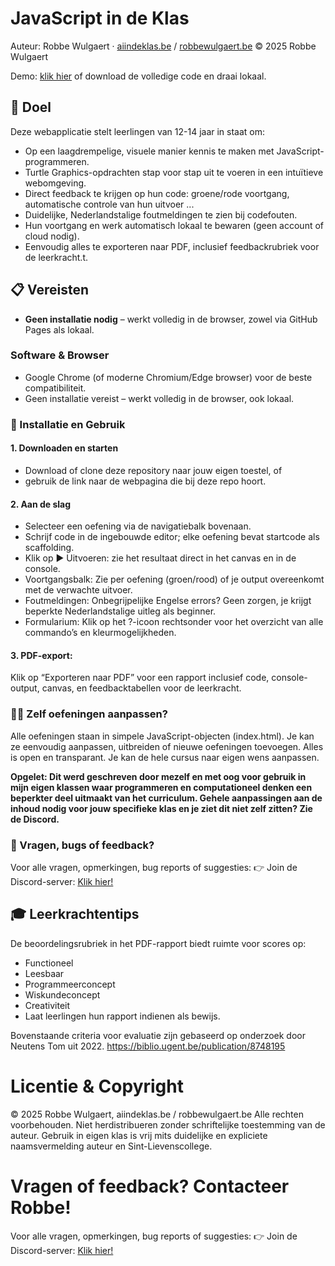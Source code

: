 # JavaScript in de Klas

Auteur: Robbe Wulgaert · [aiindeklas.be](www.aiindeklas.be) / [robbewulgaert.be](www.robbewulgaert.be)
© 2025 Robbe Wulgaert

Demo: [klik hier](https://robbew.github.io/jsindeklas/) of download de volledige code en draai lokaal. 

## 🎯 Doel

Deze webapplicatie stelt leerlingen van 12-14 jaar in staat om:

* Op een laagdrempelige, visuele manier kennis te maken met JavaScript-programmeren.
* Turtle Graphics-opdrachten stap voor stap uit te voeren in een intuïtieve webomgeving.
* Direct feedback te krijgen op hun code: groene/rode voortgang, automatische controle van hun uitvoer ... 
* Duidelijke, Nederlandstalige foutmeldingen te zien bij codefouten.
* Hun voortgang en werk automatisch lokaal te bewaren (geen account of cloud nodig).
* Eenvoudig alles te exporteren naar PDF, inclusief feedbackrubriek voor de leerkracht.t.

## 📋 Vereisten
* **Geen installatie nodig** – werkt volledig in de browser, zowel via GitHub Pages als lokaal.


### Software & Browser
* Google Chrome (of moderne Chromium/Edge browser) voor de beste compatibiliteit.
* Geen installatie vereist – werkt volledig in de browser, ook lokaal.

### 🚀 Installatie en Gebruik

#### 1. Downloaden en starten
* Download of clone deze repository naar jouw eigen toestel, of
* gebruik de link naar de webpagina die bij deze repo hoort. 

#### 2. Aan de slag
* Selecteer een oefening via de navigatiebalk bovenaan.
* Schrijf code in de ingebouwde editor; elke oefening bevat startcode als scaffolding.
* Klik op ▶️ Uitvoeren: zie het resultaat direct in het canvas en in de console.
* Voortgangsbalk: Zie per oefening (groen/rood) of je output overeenkomt met de verwachte uitvoer.
* Foutmeldingen: Onbegrijpelijke Engelse errors? Geen zorgen, je krijgt beperkte Nederlandstalige uitleg als beginner. 
* Formularium: Klik op het ?-icoon rechtsonder voor het overzicht van alle commando’s en kleurmogelijkheden.

#### 3. PDF-export:
Klik op “Exporteren naar PDF” voor een rapport inclusief code, console-output, canvas, en feedbacktabellen voor de leerkracht.

### 🧑‍💻 Zelf oefeningen aanpassen?
Alle oefeningen staan in simpele JavaScript-objecten (index.html). Je kan ze eenvoudig aanpassen, uitbreiden of nieuwe oefeningen toevoegen. 
Alles is open en transparant. Je kan de hele cursus naar eigen wens aanpassen. 

**Opgelet: Dit werd geschreven door mezelf en met oog voor gebruik in mijn eigen klassen waar programmeren en computationeel denken een beperkter deel uitmaakt van het curriculum. 
Gehele aanpassingen aan de inhoud nodig voor jouw specifieke klas en je ziet dit niet zelf zitten? Zie de Discord.** 

### 💬 Vragen, bugs of feedback?
Voor alle vragen, opmerkingen, bug reports of suggesties:
👉 Join de Discord-server: [Klik hier!](https://discord.com/invite/U77FKEQfC6)


## 🎓 Leerkrachtentips

De beoordelingsrubriek in het PDF-rapport biedt ruimte voor scores op:
* Functioneel
* Leesbaar
* Programmeerconcept
* Wiskundeconcept
* Creativiteit
* Laat leerlingen hun rapport indienen als bewijs. 

Bovenstaande criteria voor evaluatie zijn gebaseerd op onderzoek door Neutens Tom uit 2022. 
https://biblio.ugent.be/publication/8748195

# Licentie & Copyright

© 2025 Robbe Wulgaert, aiindeklas.be / robbewulgaert.be
Alle rechten voorbehouden.
Niet herdistribueren zonder schriftelijke toestemming van de auteur.
Gebruik in eigen klas is vrij mits duidelijke en expliciete naamsvermelding auteur en Sint-Lievenscollege.

# Vragen of feedback? Contacteer Robbe!
Voor alle vragen, opmerkingen, bug reports of suggesties:
👉 Join de Discord-server: [Klik hier!](https://discord.com/invite/U77FKEQfC6)
